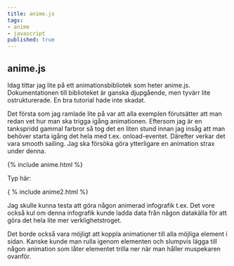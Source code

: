 ```yaml
---
title: anime.js
tags:
- anime
- javascript
published: true
---
```

## anime.js

Idag tittar jag lite på ett animationsbibliotek som heter anime.js. Dokumentationen till biblioteket är ganska djupgående, men tyvärr lite ostrukturerade. En bra tutorial hade inte skadat.

Det första som jag ramlade lite på var att alla exemplen förutsätter att man redan vet hur man ska trigga igång animationen. Eftersom jag är en tankspridd gammal farbror så tog det en liten stund innan jag insåg att man behöver starta igång det hela med t.ex. onload-eventet. Därefter verkar det vara smooth sailing. Jag ska försöka göra ytterligare en animation strax under denna.

{% include anime.html %}

Typ här:

{ % include anime2.html %}

Jag skulle kunna testa att göra någon animerad infografik t.ex. Det vore också kul om denna infografik kunde ladda data från någon datakälla för att göra det hela lite mer verklighetstroget.

Det borde också vara möjligt att koppla animationer till alla möjliga element i sidan. Kanske kunde man rulla igenom elementen och slumpvis lägga till någon animation som låter elementet trilla ner när man håller muspekaren ovanför.